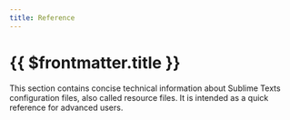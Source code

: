```yaml
---
title: Reference
---
```


# {{ $frontmatter.title }}

This section contains concise technical information
about Sublime Texts configuration files,
also called resource files.
It is intended
as a quick reference for advanced users.
